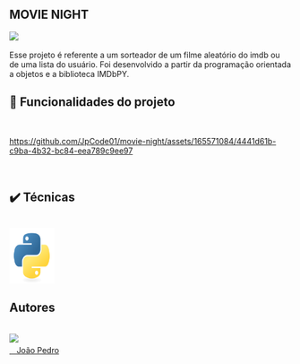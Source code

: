 ## MOVIE NIGHT

<p align="left">
<img loading="lazy" src="https://img.shields.io/badge/STATUS-FINALIZADO-GRAY?style=for-the-badge"/>
</p>

<p style="font-size: 15;"> Esse projeto é referente a um sorteador de um filme aleatório do imdb ou de uma lista do usuário. Foi desenvolvido a partir da programação orientada a objetos e a biblioteca IMDbPY.
</p>

## 🔨 Funcionalidades do projeto

<br>



https://github.com/JpCode01/movie-night/assets/165571084/4441d61b-c9ba-4b32-bc84-eea789c9ee97



<br>

## ✔️ Técnicas 
<br>
<div style="display: inline_block">
  <img align="center" alt="jp-Python" height="100" width="80" src="https://raw.githubusercontent.com/devicons/devicon/master/icons/python/python-original.svg">



## Autores
<br>

<img loading="lazy" src="https://avatars.githubusercontent.com/u/165571084?s=400&u=1ee1c679eda8112d1334f93a326df74fda32ee1d&v=4" width=115>
  <a href:"https://github.com/JpCode01"><u><br>                             
        ㅤJoão Pedro</u></a>
</img> 
